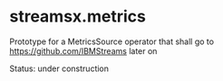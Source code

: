 # streamsx.metrics
Prototype for a MetricsSource operator that shall go to https://github.com/IBMStreams later on

Status: under construction
